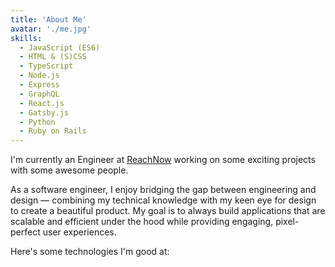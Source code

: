 ```yaml
---
title: 'About Me'
avatar: './me.jpg'
skills:
  - JavaScript (ES6)
  - HTML & (S)CSS
  - TypeScript
  - Node.js
  - Express
  - GraphQL
  - React.js
  - Gatsby.js
  - Python
  - Ruby on Rails
---
```


I'm currently an Engineer at [ReachNow](https://www.moovel.com/) working on some exciting projects with some awesome people.

As a software engineer, I enjoy bridging the gap between engineering and design — combining my technical knowledge with my keen eye for design to create a beautiful product. My goal is to always build applications that are scalable and efficient under the hood while providing engaging, pixel-perfect user experiences.

Here's some technologies I'm good at:
